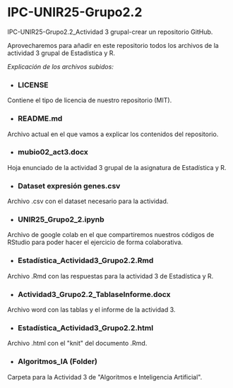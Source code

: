 # IPC-UNIR25-Grupo2.2
IPC-UNIR25-Grupo2.2_Actividad 3 grupal-crear un repositorio GitHub. 

Aprovecharemos para añadir en este repositorio todos los archivos de la actividad 3 grupal de Estadística y R.

*Explicación de los archivos subidos:*

- ### LICENSE
  
Contiene el tipo de licencia de nuestro repositorio (MIT).

- ### README.md
  
Archivo actual en el que vamos a explicar los contenidos del repositorio.

- ### mubio02_act3.docx
  
Hoja enunciado de la actividad 3 grupal de la asignatura de Estadística y R.

- ### Dataset expresión genes.csv
  
Archivo .csv con el dataset necesario para la actividad.

- ### UNIR25_Grupo2_2.ipynb
  
Archivo de google colab en el que compartiremos nuestros códigos de RStudio para poder hacer el ejercicio de forma colaborativa.

- ### Estadística_Actividad3_Grupo2.2.Rmd
  
Archivo .Rmd con las respuestas para la actividad 3 de Estadística y R.

- ### Actividad3_Grupo2.2_TablaseInforme.docx

Archivo word con las tablas y el informe de la actividad 3.

- ### Estadística_Actividad3_Grupo2.2.html

Archivo .html con el "knit" del documento .Rmd.

- ### Algoritmos_IA (Folder)

Carpeta para la Actividad 3 de "Algoritmos e Inteligencia Artificial".
